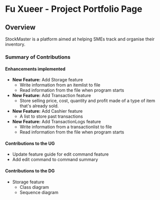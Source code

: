 # Fu Xueer - Project Portfolio Page

## Overview
StockMaster is a platform aimed at helping SMEs track and organise their inventory.

### Summary of Contributions
#### Enhancements implemented
- **New Feature:** Add Storage feature
  * Write information from an itemlist to file
  * Read information from the file when program starts
- **New Feature:** Add Transaction feature
  * Store selling price, cost, quantity and profit made of a type of item that's already sold.
- **New Feature:** Add Cashier feature
  * A list to store past transactions
- **New Feature:** Add TransactionLogs feature
  * Write information from a transactionlist to file
  * Read information from the file when program starts

#### Contributions to the UG
- Update feature guide for edit command feature
- Add edit command to command summary

#### Contributions to the DG
- Storage feature
  - Class diagram
  - Sequence diagram
